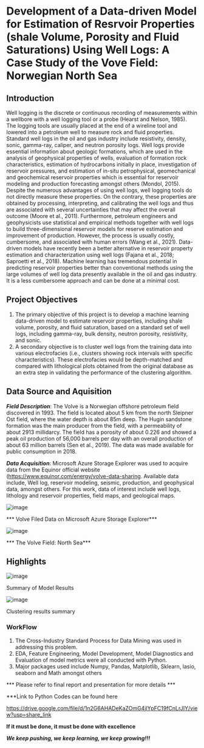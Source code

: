 # Development of a Data-driven Model for Estimation of Resrvoir Properties (shale Volume, Porosity and Fluid Saturations) Using Well Logs: A Case Study of the Vove Field: Norwegian North Sea

## Introduction 
Well logging is the discrete or continuous recording of measurements within a wellbore with a well logging tool or a probe (Hearst and Nelson, 1985). The logging tools are usually placed at the end of a wireline tool and lowered into a petroleum well to measure rock and fluid properties. Standard well logs in the oil and gas industry include resistivity, density, sonic, gamma-ray, caliper, and neutron porosity logs. Well logs provide essential information about geologic formations, which are used in the analysis of geophysical properties of wells, evaluation of formation rock characteristics, estimation of hydrocarbons initially in place, investigation of reservoir pressures, and estimation of in-situ petrophysical, geomechanical and geochemical reservoir properties which is essential for reservoir modeling and production forecasting amongst others (Mondol, 2015).
Despite the numerous advantages of using well logs, well logging tools do not directly measure these properties. On the contrary, these properties are obtained by processing, interpreting, and calibrating the well logs and thus are associated with several uncertainties that may affect the overall outcome (Moore et al., 2011). Furthermore, petroleum engineers and geophysicists use statistical and empirical methods together with well logs to build three-dimensional reservoir models for reserve estimation and improvement of production. However, the process is usually costly, cumbersome, and associated with human errors (Wang et al., 2021).
Data-driven models have recently been a better alternative in reservoir property estimation and characterization using well logs (Fajana et al., 2018; Saproetti et al., 2018). Machine learning has tremendous potential in predicting reservoir properties better than conventional methods using the large volumes of well log data presently available in the oil and gas industry. It is a less cumbersome approach and can be done at a minimal cost.

## Project Objectives
1. The primary objective of this project is to develop a machine learning data-driven model to estimate reservoir properties, including shale volume, porosity, and fluid saturation, based on a standard set of well logs, including gamma-ray, bulk density, neutron porosity, resistivity, and sonic.
2. A secondary objective is to cluster well logs from the training data into various electrofacies (i.e., clusters showing rock intervals with specific characteristics). These electrofacies would be depth-matched and compared with lithological plots obtained from the original database as an extra step in validating the performance of the clustering algorithm.

## Data Source and Aquisition
***Field Description***: The Volve is a Norwegian offshore petroleum field discovered in 1993. The field is located about 5 km from the north Sleipner Ost field, where the water depth is about 85m deep. The Hugin sandstone formation was the main producer from the field, with a permeability of about 2913 millidarcy. The field has a porosity of about 0.226 and showed a peak oil production of 56,000 barrels per day with an overall production of about 63 million barrels (Sen et al., 2019). The data was made available for public consumption in 2018.

***Data Acquisition***: Microsoft Azure Storage Explorer was used to acquire data from the Equinor official website (https://www.equinor.com/energy/volve-data-sharing.
Available data include, Well log, reservoir modeling, seismic, production, and geophysical data, amongst others. For this work, data of interest include well logs, lithology and reservoir properties, field maps, and geological maps.

![image](https://user-images.githubusercontent.com/96665362/211133064-0cf8c480-a52b-49d2-a6ea-0e27661a49a6.png)

*** Volve Filed Data on Microsoft Azure Storage Explorer***


![image](https://user-images.githubusercontent.com/96665362/211133077-5b1b1aaa-baf0-418d-906b-dcec3c4db3f3.png)

*** The Volve Field: North Sea***



## Highlights 

![image](https://user-images.githubusercontent.com/96665362/211133137-17851122-5cd0-4701-a3c4-6b1a8c140704.png)

Summary of Model Results

![image](https://user-images.githubusercontent.com/96665362/211133171-96de4429-d323-41b1-b102-f83379682721.png)

Clustering results summary

### WorkFlow
1. The Cross-Industry Standard Process for Data Mining was used in addressing this problem. 
2. EDA, Feature Engineering, Model Development, Model Diagnostics and Evaluation of model metrics were all conducted with Python. 
3. Major packages used include Numpy, Pandas, Matplotlib, Sklearn, lasio, seaborn and Math amongst others

*** Please refer to final report and presentation for more details ***

***Link to Python Codes can be found here

https://drive.google.com/file/d/1n2G6AHADeKaZOmG4jIYpFC19fCnLrJIY/view?usp=share_link



****If it must be done, it must be done with excellence****

***We keep pushing, we keep learning, we keep growing!!!***
